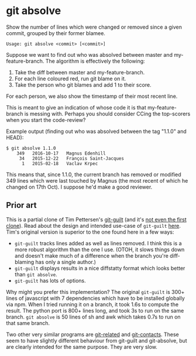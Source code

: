 git absolve
===========

Show the number of lines which were changed or removed since a given commit,
grouped by their former blamee.

```
Usage: git absolve <commit> [<commit>]
```

Suppose we want to find out who was absolved between master and
my-feature-branch.  The algorithm is effectively the following:

1. Take the diff between master and my-feature-branch.
2. For each line coloured red, run git blame on it.
3. Take the person who git blames and add 1 to their score.

For each person, we also show the timestamp of their most recent line.

This is meant to give an indication of whose code it is that my-feature-branch
is messing with. Perhaps you should consider CCing the top-scorers when you
start the code-review?

Example output (finding out who was absolved between the tag "1.1.0" and HEAD):

```
$ git absolve 1.1.0
    349   2016-10-17   Magnus Edenhill
     34   2015-12-22   François Saint-Jacques
      1   2015-02-18   Vaclav Krpec
```

This means that, since 1.1.0, the current branch has removed or modified 349
lines which were last touched by Magnus (the most recent of which he changed
on 17th Oct). I suppose he'd make a good reviewer.

Prior art
---------

This is a partial clone of Tim Pettersen's [git-guilt][1] (and it's [not even
the first clone][2]). Read about the design and intended use-case of
`git-guilt` [here][3]. Tim's original version is superior to the one found here
in a few ways:

- `git-guilt` tracks lines added as well as lines removed. I think this is a
  more robust algorithm than the one I use. (OTOH, it slows things down and
  doesn't make much of a difference when the branch you're diff-blaming has
  only a single author.)
- `git-guilt` displays results in a nice diffstatty format which looks better
  than `git absolve`.
- `git-guilt` has lots of options.

Why might you prefer this implementation? The original `git-guilt` is 300+
lines of javascript with 7 dependencies which have to be installed globally via
npm. When I tried running it on a branch, it took 1.6s to compute the result.
The python port is 800+ lines long, and took 3s to run on the same branch. `git
absolve` is 50 lines of sh and awk which takes 0.7s to run on that same branch.

Two other very similar programs are [git-related][4] and [git-contacts][5].
These seem to have slightly different behaviour from git-guilt and
git-absolve, but are clearly intended for the same purpose. They are very slow.

[1]: https://bitbucket.org/tpettersen/git-guilt/
[2]: https://github.com/mattboyer/git-guilt
[3]: http://blogs.atlassian.com/2014/07/git-guilt-blame-code-review/
[4]: https://github.com/felipec/git-related
[5]: https://github.com/git/git/tree/master/contrib/contacts
